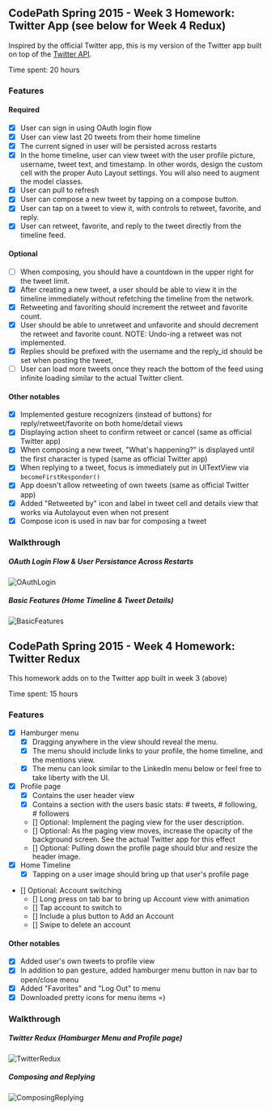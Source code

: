 ## CodePath Spring 2015 - Week 3 Homework: Twitter App (see below for Week 4 Redux)

Inspired by the official Twitter app, this is my version of the Twitter app built on top of the [Twitter API](https://apps.twitter.com/).

Time spent: 20 hours

### Features

#### Required

- [X] User can sign in using OAuth login flow
- [X] User can view last 20 tweets from their home timeline
- [X] The current signed in user will be persisted across restarts
- [X] In the home timeline, user can view tweet with the user profile picture, username, tweet text, and timestamp.  In other words, design the custom cell with the proper Auto Layout settings.  You will also need to augment the model classes.
- [X] User can pull to refresh
- [X] User can compose a new tweet by tapping on a compose button.
- [X] User can tap on a tweet to view it, with controls to retweet, favorite, and reply.
- [X] User can retweet, favorite, and reply to the tweet directly from the timeline feed.

#### Optional

- [ ] When composing, you should have a countdown in the upper right for the tweet limit.
- [X] After creating a new tweet, a user should be able to view it in the timeline immediately without refetching the timeline from the network.
- [X] Retweeting and favoriting should increment the retweet and favorite count.
- [X] User should be able to unretweet and unfavorite and should decrement the retweet and favorite count. NOTE: Undo-ing a retweet was not implemented.
- [X] Replies should be prefixed with the username and the reply_id should be set when posting the tweet,
- [ ] User can load more tweets once they reach the bottom of the feed using infinite loading similar to the actual Twitter client.

#### Other notables

- [X] Implemented gesture recognizers (instead of buttons) for reply/retweet/favorite on both home/detail views
- [X] Displaying action sheet to confirm retweet or cancel (same as official Twitter app)
- [X] When composing a new tweet, "What's happening?" is displayed until the first character is typed (same as official Twitter app)
- [X] When replying to a tweet, focus is immediately put in UITextView via `becomeFirstResponder()`
- [X] App doesn't allow retweeting of own tweets (same as official Twitter app)
- [X] Added "Retweeted by" icon and label in tweet cell and details view that works via Autolayout even when not present
- [X] Compose icon is used in nav bar for composing a tweet

### Walkthrough

#####  OAuth Login Flow & User Persistance Across Restarts
![OAuthLogin](OAuthLogin.gif)

#####  Basic Features (Home Timeline & Tweet Details)
![BasicFeatures](BasicFeatures.gif)

## CodePath Spring 2015 - Week 4 Homework: Twitter Redux

This homework adds on to the Twitter app built in week 3 (above)

Time spent: 15  hours

### Features

- [X] Hamburger menu
  - [X] Dragging anywhere in the view should reveal the menu.
  - [X] The menu should include links to your profile, the home timeline, and the mentions view.
  - [X] The menu can look similar to the LinkedIn menu below or feel free to take liberty with the UI.
- [X] Profile page
  - [X] Contains the user header view
  - [X] Contains a section with the users basic stats: # tweets, # following, # followers
  - [] Optional: Implement the paging view for the user description.
  - [] Optional: As the paging view moves, increase the opacity of the background screen. See the actual Twitter app for this effect
  - [] Optional: Pulling down the profile page should blur and resize the header image.
- [X] Home Timeline
  - [X] Tapping on a user image should bring up that user's profile page
- [] Optional: Account switching
  - [] Long press on tab bar to bring up Account view with animation
  - [] Tap account to switch to
  - [] Include a plus button to Add an Account
  - [] Swipe to delete an account

#### Other notables

- [X] Added user's own tweets to profile view
- [X] In addition to pan gesture, added hamburger menu button in nav bar to open/close menu
- [X] Added "Favorites" and "Log Out" to menu
- [X] Downloaded pretty icons for menu items =)

### Walkthrough

#####  Twitter Redux (Hamburger Menu and Profile page)
![TwitterRedux](TwitterRedux.gif)





#####  Composing and Replying
![ComposingReplying](ComposingReplying.gif)

